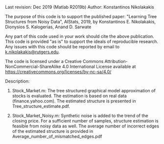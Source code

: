 Last revision: Dec 2019 (Matlab R2019b) Author: Konstantinos Nikolakakis

The purpose of this code is to support the published paper: "Learning Tree Structures from Noisy Data", AIStats, 2019,
by Konstantinos E. Nikolakakis, Dionysios S. Kalogerias, Anand D. Sarwate

Any part of this code used in your work should cite the above publication.
This code is provided "as is" to support the ideals of reproducible research. Any issues with this code should be reported by email to k.nikolakakis@rutgers.edu. 

The code is licensed under a Creative Commons Attribution-NonCommercial-ShareAlike 4.0 International License available at https://creativecommons.org/licenses/by-nc-sa/4.0/

Description:

 1) Stock_Market.m: The tree structured graphical model approximation of stocks is evaluated. 
 The estimation is based on real data (finance.yahoo.com). 
 The estimated structure is presented in Tree_structure_estimate.pdf. 

 2) Stock_Market_Noisy.m: Synthetic noise is added to the trend of the closing price. 
 For a sufficient number of samples, structure estimation is feasible from noisy data as well. 
 The average number of incorrect edges of the estimated structure is provided in Average_number_of_mismatched_edges.pdf
